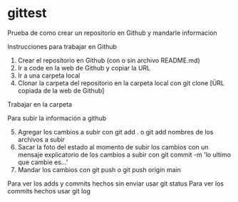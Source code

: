# gittest
Prueba de como crear un repositorio en Github y mandarle informacion

Instrucciones para trabajar en Github

1) Crear el repositorio en Github (con o sin archivo README.md)
2) Ir a code en la web de Github y copiar la URL 
3) Ir a una carpeta local
4) Clonar la carpeta del repositorio en la carpeta local con git clone [ÜRL copiada de la web de Github]

Trabajar en la carpeta

Para subir la información a github

5) Agregar los cambios a subir con git add . o git add nombres de los archivos a subir
6) Sacar la foto del estado al momento de subir los cambios con un mensaje explicatorio de los cambios a subir con git commit -m 'lo ultimo que cambie es...'
7) Mandar los cambios con git push o git push origin main

Para ver los adds y commits hechos sin enviar usar git status
Para ver los commits hechos usar git log





